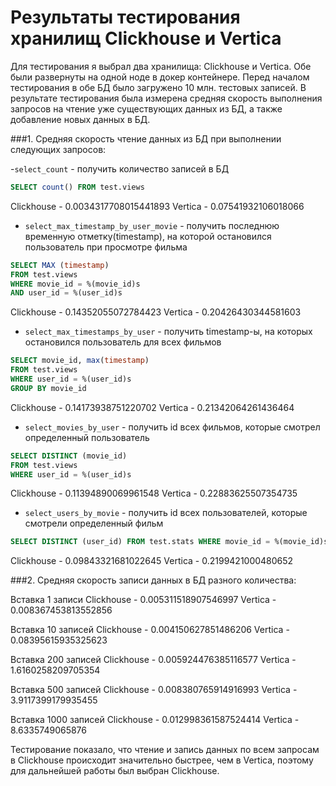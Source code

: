 # Результаты тестирования хранилищ Clickhouse и Vertica

Для тестирования я выбрал два хранилища: Clickhouse и Vertica. Обе были развернуты на одной ноде в докер контейнере. Перед началом тестирования в обе БД было загружено 10 млн. тестовых записей.
В результате тестирования была измерена средняя скорость выполнения запросов на чтение уже существующих данных из БД, а также добавление новых данных в БД.

###1. Средняя скорость чтение данных из БД при выполнении следующих запросов:

-`select_count` - получить количество записей в БД
```sql
SELECT count() FROM test.views
```
Clickhouse - 0.0034317708015441893
Vertica - 0.07541932106018066

- `select_max_timestamp_by_user_movie` - получить последнюю временную отметку(timestamp), на которой остановился пользователь при просмотре фильма
```sql
SELECT MAX (timestamp) 
FROM test.views 
WHERE movie_id = %(movie_id)s 
AND user_id = %(user_id)s
```
Clickhouse - 0.14352055072784423
Vertica - 0.20426430344581603

- `select_max_timestamps_by_user` - получить timestamp-ы, на которых остановился пользователь для всех фильмов
```sql
SELECT movie_id, max(timestamp) 
FROM test.views 
WHERE user_id = %(user_id)s 
GROUP BY movie_id
```
Clickhouse - 0.14173938751220702
Vertica - 0.21342064261436464

- `select_movies_by_user` - получить id всех фильмов, которые смотрел определенный пользователь
```sql
SELECT DISTINCT (movie_id) 
FROM test.views 
WHERE user_id = %(user_id)s
```
Clickhouse - 0.11394890069961548
Vertica - 0.22883625507354735

- `select_users_by_movie` - получить id всех пользователей, которые смотрели определенный фильм
```sql
SELECT DISTINCT (user_id) FROM test.stats WHERE movie_id = %(movie_id)s
```
Clickhouse - 0.09843321681022645
Vertica - 0.2199421000480652


###2. Средняя скорость записи данных в БД разного количества:

Вставка 1 записи
Clickhouse - 0.005311518907546997
Vertica - 0.008367453813552856

Вставка 10 записей
Clickhouse - 0.004150627851486206
Vertica - 0.08395615935325623

Вставка 200 записей
Clickhouse - 0.005924476385116577
Vertica - 1.6160258209705354

Вставка 500 записей
Clickhouse - 0.008380765914916993
Vertica - 3.9117399179935455

Вставка 1000 записей
Clickhouse - 0.012998361587524414
Vertica - 8.6335749065876


Тестирование показало, что чтение и запись данных по всем запросам в Clickhouse происходит значительно быстрее, чем в Vertica, поэтому для дальнейшей работы был выбран Clickhouse.

